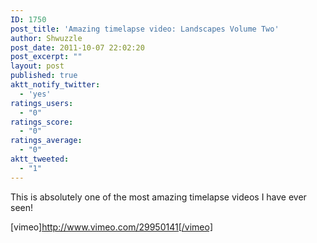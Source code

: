 ```yaml
---
ID: 1750
post_title: 'Amazing timelapse video: Landscapes Volume Two'
author: Shwuzzle
post_date: 2011-10-07 22:02:20
post_excerpt: ""
layout: post
published: true
aktt_notify_twitter:
  - 'yes'
ratings_users:
  - "0"
ratings_score:
  - "0"
ratings_average:
  - "0"
aktt_tweeted:
  - "1"
---
```

This is absolutely one of the most amazing timelapse videos I have ever seen!

[vimeo]http://www.vimeo.com/29950141[/vimeo]

